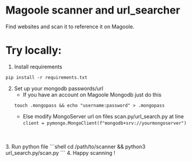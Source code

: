 # Magoole scanner and url_searcher
Find websites and scan it to reference it on Magoole.

# Try locally:
1. Install requirements
```shell
pip install -r requirements.txt
```
2. Set up your mongodb passwords/url<br>
   - If you have an account on Magoole Mongodb just do this
    ```shell
    touch .mongopass && echo "username:password" > .mongopass
    ```
   - Else modify MongoServer url on files scan.py/url_search.py at line `client = pymongo.MongoClient(f"mongodb+srv://yourmongoserver")`
<br>
<br>
3. Run python file
```shell
cd /path/to/scanner && python3 url_search.py/scan.py
```
4. Happy scanning !